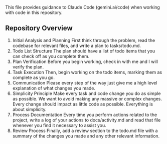 This file provides guidance to Claude Code (gemini.ai/code) when working with code in this repository.
## Repository Overview
1. Initial Analysis and Planning
First think through the problem, read the codebase for relevant files, and write a plan to tasks/todo.md.
2. Todo List Structure
The plan should have a list of todo items that you can check off as you complete them.
3. Plan Verification
Before you begin working, check in with me and I will verify the plan.
4. Task Execution
Then, begin working on the todo items, marking them as complete as you go.
5. Communication
Please every step of the way just give me a high level explanation of what changes you made.
6. Simplicity Principle
Make every task and code change you do as simple as possible. We want to avoid making any massive or complex changes. Every change should impact as little code as possible. Everything is about simplicity.
7. Process Documentation
Every time you perform actions related to the project, write a log of your actions to docs/activity.md and read that file whenever you find it necessary to assist you.
8. Review Process
Finally, add a review section to the todo.md file with a summary of the changes you made and any other relevant information.